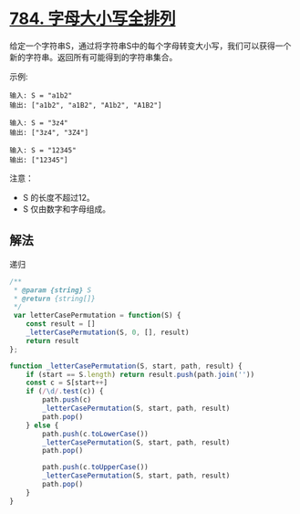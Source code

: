 # [784. 字母大小写全排列](https://leetcode-cn.com/problems/letter-case-permutation/)
给定一个字符串S，通过将字符串S中的每个字母转变大小写，我们可以获得一个新的字符串。返回所有可能得到的字符串集合。

示例:
```
输入: S = "a1b2"
输出: ["a1b2", "a1B2", "A1b2", "A1B2"]

输入: S = "3z4"
输出: ["3z4", "3Z4"]

输入: S = "12345"
输出: ["12345"]
```
注意：

* S 的长度不超过12。
* S 仅由数字和字母组成。

## 解法
递归
```js
/**
 * @param {string} S
 * @return {string[]}
 */
 var letterCasePermutation = function(S) {
    const result = []
    _letterCasePermutation(S, 0, [], result)
    return result
};

function _letterCasePermutation(S, start, path, result) {
    if (start == S.length) return result.push(path.join(''))
    const c = S[start++]
    if (/\d/.test(c)) {
        path.push(c)
        _letterCasePermutation(S, start, path, result)
        path.pop()
    } else {
        path.push(c.toLowerCase())
        _letterCasePermutation(S, start, path, result)
        path.pop()

        path.push(c.toUpperCase())
        _letterCasePermutation(S, start, path, result)
        path.pop()
    }
}
```
